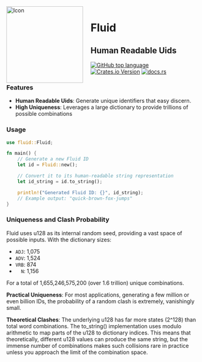 <img width="200" height="200" align="left" style="float: left; margin: 0 20px 0 0;" alt="Icon" src="https://github.com/tascord/fluid/blob/main/banner.png?raw=true"> 

<!-- <img width="200" height="200" align="left" style="float: left; margin: 0 20px 0 0;" alt="Icon" src="./banner.png">  -->

# Fluid
## Human Readable Uids

[![GitHub top language](https://img.shields.io/github/languages/top/tascord/fluid?color=0072CE&style=for-the-badge)](#)
[![Crates.io Version](https://img.shields.io/crates/v/fl_uid?style=for-the-badge)](https://crates.io/crates/fluid)
[![docs.rs](https://img.shields.io/docsrs/fl_uid?style=for-the-badge)](https://docs.rs/fl_uid)

### Features
- **Human Readable Uids**: Generate unique identifiers that easy discern.
- **High Uniqueness**: Leverages a large dictionary to provide trillions of possible combinations

### Usage
```rs
use fluid::Fluid;

fn main() {
    // Generate a new Fluid ID
    let id = Fluid::new();

    // Convert it to its human-readable string representation
    let id_string = id.to_string();

    println!("Generated Fluid ID: {}", id_string);
    // Example output: "quick-brown-fox-jumps"
}
```

### Uniqueness and Clash Probability
Fluid uses u128 as its internal random seed, providing a vast space of possible inputs.
With the dictionary sizes:
- `ADJ`: 1,075
- `ADV`: 1,524
- `VRB`: 874
- `  N`: 1,156

For a total of 1,655,246,575,200 (over 1.6 trillion) unique combinations.

**Practical Uniqueness**: For most applications, generating a few million or even billion IDs, the probability of a random clash is extremely, vanishingly small.

**Theoretical Clashes**: The underlying u128 has far more states (2^128) than total word combinations. The to_string() implementation uses modulo arithmetic to map parts of the u128 to dictionary indices. This means that theoretically, different u128 values can produce the same string, but the immense number of combinations makes such collisions rare in practice unless you approach the limit of the combination space.